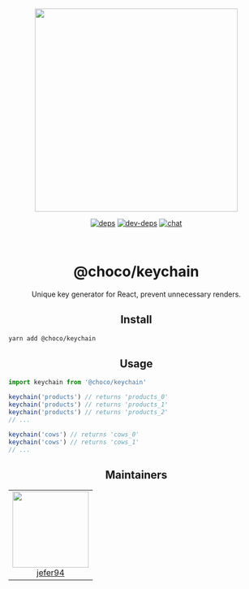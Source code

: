 <div align="center">
  <br>
  <br>

<a href="https://github.com/jefer94/algorithm">
    <img width="400"
      src="https://img.shields.io/badge/choco-keychain-green.svg?style=for-the-badge&colorA=21252b&colorB=568af2">
  </a>

[![deps][deps]][deps-url]
[![dev-deps][dev-deps]][dev-deps-url]
[![chat][chat]][chat-url]

[deps]: https://david-dm.org/jefer94/choco.svg
[deps-url]: https://david-dm.org/jefer94/choco

[dev-deps]: https://david-dm.org/jefer94/choco/dev-status.svg
[dev-deps-url]: https://david-dm.org/jefer94/choco

[chat]: https://badges.gitter.im/jefer94/choco.svg
[chat-url]: https://gitter.im/jefer94/choco

  <br>
  <h1>@choco/keychain</h1>
  <p>
    Unique key generator for React, prevent unnecessary renders.
  </p>
</div>

<h2 align="center">Install</h2>

```bash
yarn add @choco/keychain
```

<h2 align="center">Usage</h2>

```javascript
import keychain from '@choco/keychain'

keychain('products') // returns 'products_0'
keychain('products') // returns 'products_1'
keychain('products') // returns 'products_2'
// ...

keychain('cows') // returns 'cows_0'
keychain('cows') // returns 'cows_1'
// ...
```

<h2 align="center">Maintainers</h2>

<table>
  <tbody>
    <tr>
      <td align="center" valign="top">
        <img width="150" height="150" src="https://github.com/jefer94.png?s=150">
        <br>
        <a href="https://github.com/jefer94">jefer94</a>
      </td>
     </tr>
  </tbody>
</table>
